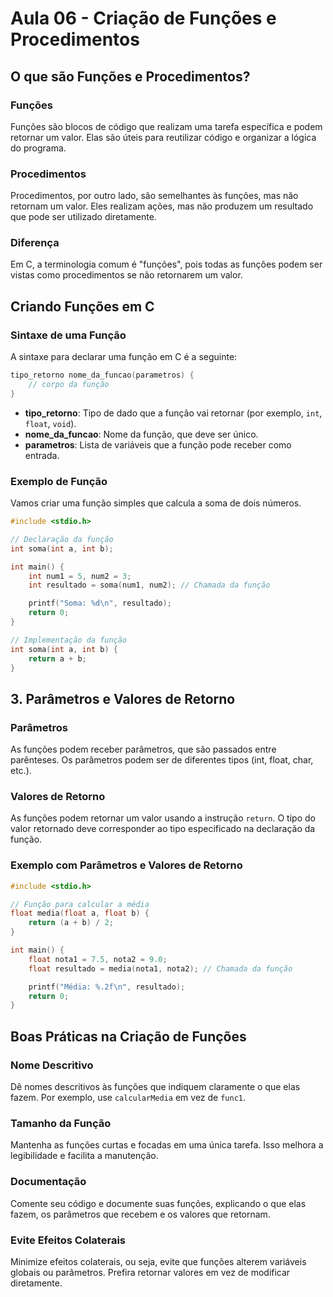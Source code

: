 # Aula 06 - Criação de Funções e Procedimentos

## O que são Funções e Procedimentos?

### Funções

Funções são blocos de código que realizam uma tarefa específica e podem retornar um valor. Elas são úteis para reutilizar código e organizar a lógica do programa.

### Procedimentos

Procedimentos, por outro lado, são semelhantes às funções, mas não retornam um valor. Eles realizam ações, mas não produzem um resultado que pode ser utilizado diretamente.

### Diferença

Em C, a terminologia comum é "funções", pois todas as funções podem ser vistas como procedimentos se não retornarem um valor.

## Criando Funções em C

### Sintaxe de uma Função

A sintaxe para declarar uma função em C é a seguinte:

```c
tipo_retorno nome_da_funcao(parametros) {
    // corpo da função
}
```

- **tipo_retorno**: Tipo de dado que a função vai retornar (por exemplo, `int`, `float`, `void`).
- **nome_da_funcao**: Nome da função, que deve ser único.
- **parametros**: Lista de variáveis que a função pode receber como entrada.

### Exemplo de Função

Vamos criar uma função simples que calcula a soma de dois números.

```c
#include <stdio.h>

// Declaração da função
int soma(int a, int b);

int main() {
    int num1 = 5, num2 = 3;
    int resultado = soma(num1, num2); // Chamada da função

    printf("Soma: %d\n", resultado);
    return 0;
}

// Implementação da função
int soma(int a, int b) {
    return a + b;
}
```

## 3. Parâmetros e Valores de Retorno

### Parâmetros

As funções podem receber parâmetros, que são passados entre parênteses. Os parâmetros podem ser de diferentes tipos (int, float, char, etc.).

### Valores de Retorno

As funções podem retornar um valor usando a instrução `return`. O tipo do valor retornado deve corresponder ao tipo especificado na declaração da função.

### Exemplo com Parâmetros e Valores de Retorno

```c
#include <stdio.h>

// Função para calcular a média
float media(float a, float b) {
    return (a + b) / 2;
}

int main() {
    float nota1 = 7.5, nota2 = 9.0;
    float resultado = media(nota1, nota2); // Chamada da função

    printf("Média: %.2f\n", resultado);
    return 0;
}
```

## Boas Práticas na Criação de Funções

### Nome Descritivo

Dê nomes descritivos às funções que indiquem claramente o que elas fazem. Por exemplo, use `calcularMedia` em vez de `func1`.

### Tamanho da Função

Mantenha as funções curtas e focadas em uma única tarefa. Isso melhora a legibilidade e facilita a manutenção.

### Documentação

Comente seu código e documente suas funções, explicando o que elas fazem, os parâmetros que recebem e os valores que retornam.

### Evite Efeitos Colaterais

Minimize efeitos colaterais, ou seja, evite que funções alterem variáveis globais ou parâmetros. Prefira retornar valores em vez de modificar diretamente.
